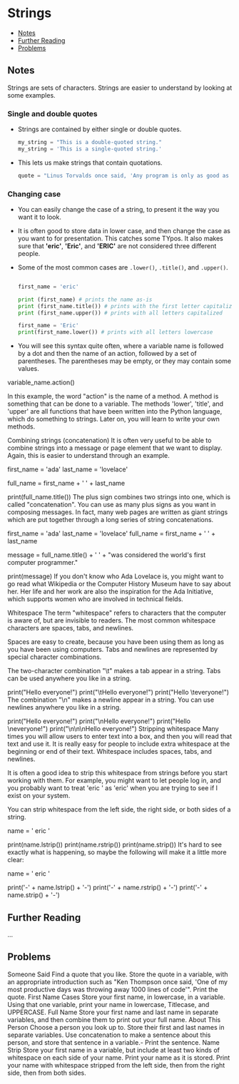 # Strings

- [Notes](##notes)
- [Further Reading](##further-reading)
- [Problems](##problems)

## Notes

Strings are sets of characters. Strings are easier to understand by looking at some examples.

### Single and double quotes

- Strings are contained by either single or double quotes.

  ```python
  my_string = "This is a double-quoted string."
  my_string = 'This is a single-quoted string.'
  ```

- This lets us make strings that contain quotations.

  ```python
  quote = "Linus Torvalds once said, 'Any program is only as good as it is useful.'"
  ```

### Changing case

- You can easily change the case of a string, to present it the way you want it to look.

- It is often good to store data in lower case, and then change the case as you want to for presentation. This catches some TYpos. It also makes sure that **'eric'**, **'Eric'**, and **'ERIC'** are not considered three different people.

- Some of the most common cases are `.lower()`, `.title()`, and `.upper()`.

  ```python
  
  first_name = 'eric'

  print (first_name) # prints the name as-is
  print (first_name.title()) # prints with the first letter capitalized
  print (first_name.upper()) # prints with all letters capitalized

  first_name = 'Eric'
  print(first_name.lower()) # prints with all letters lowercase
  
  ```

- You will see this syntax quite often, where a variable name is followed by a dot and then the name of an action, followed by a set of parentheses. The parentheses may be empty, or they may contain some values.

variable_name.action()

In this example, the word "action" is the name of a method. A method is something that can be done to a variable. The methods 'lower', 'title', and 'upper' are all functions that have been written into the Python language, which do something to strings. Later on, you will learn to write your own methods.

Combining strings (concatenation)
It is often very useful to be able to combine strings into a message or page element that we want to display. Again, this is easier to understand through an example.

first_name = 'ada'
last_name = 'lovelace'

full_name = first_name + ' ' + last_name

print(full_name.title())
The plus sign combines two strings into one, which is called "concatenation". You can use as many plus signs as you want in composing messages. In fact, many web pages are written as giant strings which are put together through a long series of string concatenations.

first_name = 'ada'
last_name = 'lovelace'
full_name = first_name + ' ' + last_name

message = full_name.title() + ' ' + "was considered the world's first computer programmer."

print(message)
If you don't know who Ada Lovelace is, you might want to go read what Wikipedia or the Computer History Museum have to say about her. Her life and her work are also the inspiration for the Ada Initiative, which supports women who are involved in technical fields.

Whitespace
The term "whitespace" refers to characters that the computer is aware of, but are invisible to readers. The most common whitespace characters are spaces, tabs, and newlines.

Spaces are easy to create, because you have been using them as long as you have been using computers. Tabs and newlines are represented by special character combinations.

The two-character combination "\t" makes a tab appear in a string. Tabs can be used anywhere you like in a string.

print("Hello everyone!")
print("\tHello everyone!")
print("Hello \teveryone!")
The combination "\n" makes a newline appear in a string. You can use newlines anywhere you like in a string.

print("Hello everyone!")
print("\nHello everyone!")
print("Hello \neveryone!")
print("\n\n\nHello everyone!")
Stripping whitespace
Many times you will allow users to enter text into a box, and then you will read that text and use it. It is really easy for people to include extra whitespace at the beginning or end of their text. Whitespace includes spaces, tabs, and newlines.

It is often a good idea to strip this whitespace from strings before you start working with them. For example, you might want to let people log in, and you probably want to treat 'eric ' as 'eric' when you are trying to see if I exist on your system.

You can strip whitespace from the left side, the right side, or both sides of a string.

name = ' eric '

print(name.lstrip())
print(name.rstrip())
print(name.strip())
It's hard to see exactly what is happening, so maybe the following will make it a little more clear:

name = ' eric '

print('-' + name.lstrip() + '-')
print('-' + name.rstrip() + '-')
print('-' + name.strip() + '-')

## Further Reading

...

## Problems
Someone Said
Find a quote that you like. Store the quote in a variable, with an appropriate introduction such as "Ken Thompson once said, 'One of my most productive days was throwing away 1000 lines of code'". Print the quote.
First Name Cases
Store your first name, in lowercase, in a variable.
Using that one variable, print your name in lowercase, Titlecase, and UPPERCASE.
Full Name
Store your first name and last name in separate variables, and then combine them to print out your full name.
About This Person
Choose a person you look up to. Store their first and last names in separate variables.
Use concatenation to make a sentence about this person, and store that sentence in a variable.-
Print the sentence.
Name Strip
Store your first name in a variable, but include at least two kinds of whitespace on each side of your name.
Print your name as it is stored.
Print your name with whitespace stripped from the left side, then from the right side, then from both sides.
